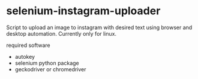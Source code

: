 

# selenium-instagram-uploader

Script to upload an image to instagram with desired text using browser and desktop automation. Currently only for linux.

required software

-   autokey
-   selenium python package
-   geckodriver or chromedriver

